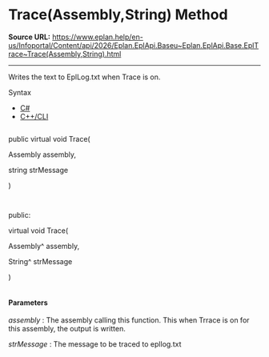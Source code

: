 # Trace(Assembly,String) Method

**Source URL:** https://www.eplan.help/en-us/Infoportal/Content/api/2026/Eplan.EplApi.Baseu~Eplan.EplApi.Base.EplTrace~Trace(Assembly,String).html

---

Writes the text to EplLog.txt when Trace is on.

Syntax

- [C#](#i-syntax-CS)
- [C++/CLI](#i-syntax-CPP2005)

```
```
public virtual void Trace( 

   Assembly assembly,

   string strMessage

)
```
```

```
```
public:

virtual void Trace( 

   Assembly^ assembly,

   String^ strMessage

)
```
```

#### Parameters

*assembly*
:   The assembly calling this function. This when Trrace is on for this assembly, the output is written.

*strMessage*
:   The message to be traced to epllog.txt
